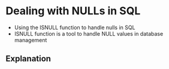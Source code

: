 # Dealing with NULLs in SQL
* Using the ISNULL function to handle nulls in SQL
* ISNULL function is a tool to handle NULL values in database management

## Explanation
